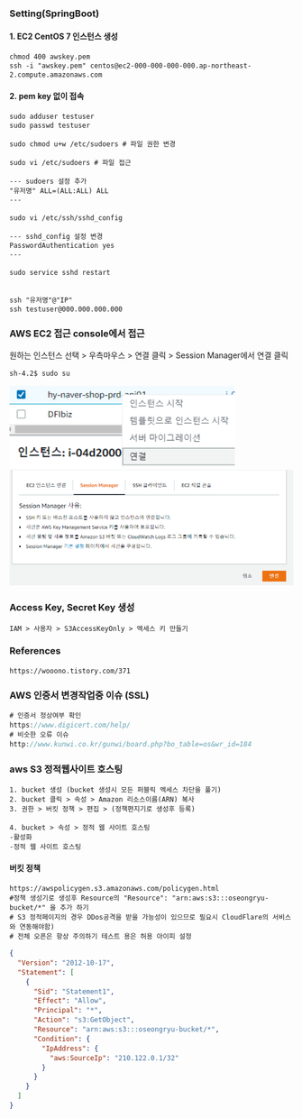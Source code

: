 ### Setting(SpringBoot)

#### 1. EC2 CentOS 7 인스턴스 생성

```
chmod 400 awskey.pem
ssh -i "awskey.pem" centos@ec2-000-000-000-000.ap-northeast-2.compute.amazonaws.com
```

#### 2. pem key 없이 접속

```
sudo adduser testuser
sudo passwd testuser

sudo chmod u+w /etc/sudoers # 파일 권한 변경

sudo vi /etc/sudoers # 파일 접근

--- sudoers 설정 추가
"유저명" ALL=(ALL:ALL) ALL
---

sudo vi /etc/ssh/sshd_config

--- sshd_config 설정 변경
PasswordAuthentication yes
---

sudo service sshd restart


ssh "유저명"@"IP"
ssh testuser@000.000.000.000

```

### AWS EC2 접근 console에서 접근

원하는 인스턴스 선택 > 우측마우스 > 연결 클릭 > Session Manager에서 연결 클릭

```bash
sh-4.2$ sudo su
```

<img width="400" src="https://raw.githubusercontent.com/oseongryu/til/refs/heads/main/public/img/aws/001.png"/>
<img width="700" src="https://raw.githubusercontent.com/oseongryu/til/refs/heads/main/public/img/aws/002.png"/>

### Access Key, Secret Key 생성

```
IAM > 사용자 > S3AccessKeyOnly > 엑세스 키 만들기
```

### References

```
https://wooono.tistory.com/371

```

### AWS 인증서 변경작업중 이슈 (SSL)

```js
# 인증서 정상여부 확인
https://www.digicert.com/help/
# 비슷한 오류 이슈
http://www.kunwi.co.kr/gunwi/board.php?bo_table=os&wr_id=184

```

### aws S3 정적웹사이트 호스팅

```
1. bucket 생성 (bucket 생성시 모든 퍼블릭 엑세스 차단을 풀기)
2. bucket 클릭 > 속성 > Amazon 리소스이름(ARN) 복사
3. 권한 > 버킷 정책 > 편집 > (정책편지기로 생성후 등록)

4. bucket > 속성 > 정적 웹 사이트 호스팅
-활성화
-정적 웹 사이트 호스팅

```

#### 버킷 정책

```
https://awspolicygen.s3.amazonaws.com/policygen.html
#정책 생성기로 생성후 Resource의 "Resource": "arn:aws:s3:::oseongryu-bucket/*" 을 추가 하기
# S3 정적페이지의 경우 DDos공격을 받을 가능성이 있으므로 필요시 CloudFlare의 서비스와 연동해야함)
# 전체 오픈은 항상 주의하기 테스트 용은 허용 아이피 설정

```

```json
{
  "Version": "2012-10-17",
  "Statement": [
    {
      "Sid": "Statement1",
      "Effect": "Allow",
      "Principal": "*",
      "Action": "s3:GetObject",
      "Resource": "arn:aws:s3:::oseongryu-bucket/*",
      "Condition": {
        "IpAddress": {
          "aws:SourceIp": "210.122.0.1/32"
        }
      }
    }
  ]
}
```
